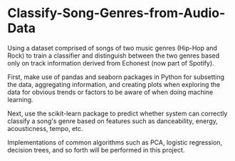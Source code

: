 # Classify-Song-Genres-from-Audio-Data
Using a dataset comprised of songs of two music genres (Hip-Hop and Rock) to train a classifier and distinguish between the two genres based only on track information derived from Echonest (now part of Spotify). 

First, make use of pandas and seaborn packages in Python for subsetting the data, aggregating information, and creating plots when exploring the data for obvious trends or factors to be aware of when doing machine learning.  

Next, use the scikit-learn package to predict whether system can correctly classify a song's genre based on features such as danceability, energy, acousticness, tempo, etc. 

Implementations of common algorithms such as PCA, logistic regression, decision trees, and so forth will be performed in this project.
